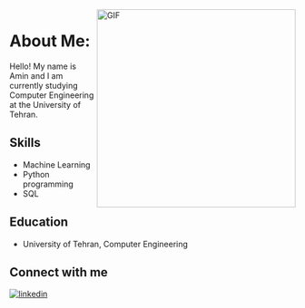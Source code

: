 <img align=right alt="GIF" src="https://media.giphy.com/media/xT9C25UNTwfZuk85WP/giphy-downsized-large.gif" width="350"/>

# About Me:

Hello! My name is Amin and I am currently studying Computer Engineering at the University of Tehran.

## Skills

- Machine Learning
- Python programming
- SQL

## Education

- University of Tehran, Computer Engineering







## Connect with me  
<a href="[in/amin-hajian-30b37726a](https://www.linkedin.com/in/amin-hajian-30b37726a)" target="_blank">
<img src=https://img.shields.io/badge/LinkedIn-0077B5?style=for-the-badge&logo=linkedin&logoColor=white alt=linkedin style="margin-bottom: 5px;" />
</a>
</div>


